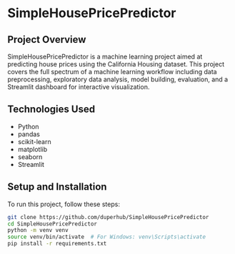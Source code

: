 # SimpleHousePricePredictor

## Project Overview
SimpleHousePricePredictor is a machine learning project aimed at predicting house prices using the California Housing dataset. This project covers the full spectrum of a machine learning workflow including data preprocessing, exploratory data analysis, model building, evaluation, and a Streamlit dashboard for interactive visualization.

## Technologies Used
- Python
- pandas
- scikit-learn
- matplotlib
- seaborn
- Streamlit

## Setup and Installation
To run this project, follow these steps:

```bash
git clone https://github.com/duperhub/SimpleHousePricePredictor
cd SimpleHousePricePredictor
python -m venv venv
source venv/bin/activate  # For Windows: venv\Scripts\activate
pip install -r requirements.txt
